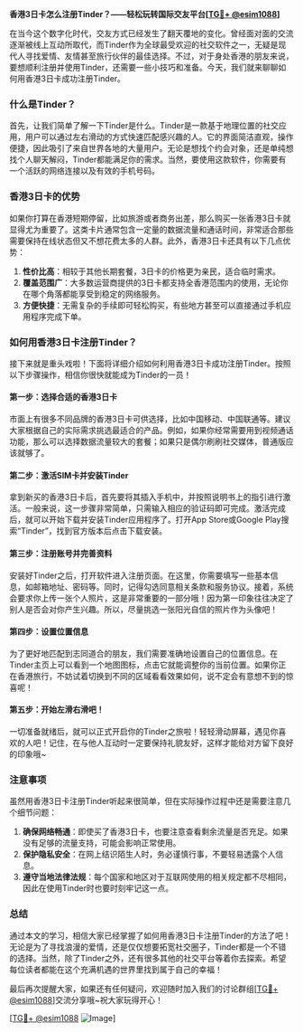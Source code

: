 **香港3日卡怎么注册Tinder？——轻松玩转国际交友平台[[TG💪+ @esim1088](https://t.me/s/esim1088)]**

在当今这个数字化时代，交友方式已经发生了翻天覆地的变化。曾经面对面的交流逐渐被线上互动所取代，而Tinder作为全球最受欢迎的社交软件之一，无疑是现代人寻找爱情、友情甚至旅行伙伴的最佳选择。不过，对于身处香港的朋友来说，要想顺利注册并使用Tinder，还需要一些小技巧和准备。今天，我们就来聊聊如何用香港3日卡成功注册Tinder。

### 什么是Tinder？

首先，让我们简单了解一下Tinder是什么。Tinder是一款基于地理位置的社交应用，用户可以通过左右滑动的方式快速匹配感兴趣的人。它的界面简洁直观，操作便捷，因此吸引了来自世界各地的大量用户。无论是想找个约会对象，还是单纯想找个人聊天解闷，Tinder都能满足你的需求。当然，要使用这款软件，你需要有一个活跃的网络连接以及有效的手机号码。

### 香港3日卡的优势

如果你打算在香港短期停留，比如旅游或者商务出差，那么购买一张香港3日卡就显得尤为重要了。这类卡片通常包含一定量的数据流量和通话时间，非常适合那些需要保持在线状态但又不想花费太多的人群。此外，香港3日卡还具有以下几点优势：

1. **性价比高**：相较于其他长期套餐，3日卡的价格更为亲民，适合临时需求。
2. **覆盖范围广**：大多数运营商提供的3日卡都支持全香港范围内的使用，无论你在哪个角落都能享受到稳定的网络服务。
3. **方便快捷**：无需复杂的手续即可轻松购买，有些地方甚至可以直接通过手机应用程序完成下单。

### 如何用香港3日卡注册Tinder？

接下来就是重头戏啦！下面将详细介绍如何利用香港3日卡成功注册Tinder。按照以下步骤操作，相信你很快就能成为Tinder的一员！

#### 第一步：选择合适的香港3日卡

市面上有很多不同品牌的香港3日卡可供选择，比如中国移动、中国联通等。建议大家根据自己的实际需求挑选最适合的产品。例如，如果你经常需要用到视频通话功能，那么可以选择数据流量较大的套餐；如果只是偶尔刷刷社交媒体，普通版应该就够了。

#### 第二步：激活SIM卡并安装Tinder

拿到新买的香港3日卡后，首先要将其插入手机中，并按照说明书上的指引进行激活。一般来说，这一步骤非常简单，只需输入相应的验证码即可完成。激活完成后，就可以开始下载并安装Tinder应用程序了。打开App Store或Google Play搜索“Tinder”，找到官方版本后点击下载安装。

#### 第三步：注册账号并完善资料

安装好Tinder之后，打开软件进入注册页面。在这里，你需要填写一些基本信息，如邮箱地址、密码等。同时，记得勾选同意相关条款和服务协议。接着，系统会要求你上传一张个人照片，这是非常重要的一部分哦！因为第一印象往往决定了别人是否会对你产生兴趣。所以，尽量挑选一张阳光自信的照片作为头像吧！

#### 第四步：设置位置信息

为了更好地匹配到志同道合的朋友，我们需要准确地设置自己的位置信息。在Tinder主页上可以看到一个地图图标，点击它就能调整你的当前位置。如果你正在香港旅行，不妨试着切换到不同的区域看看效果如何，说不定会有意想不到的惊喜呢！

#### 第五步：开始左滑右滑吧！

一切准备就绪后，就可以正式开启你的Tinder之旅啦！轻轻滑动屏幕，遇见你喜欢的人吧！记住，在与他人互动时一定要保持礼貌友好，这样才能给对方留下良好的印象哦~

### 注意事项

虽然用香港3日卡注册Tinder听起来很简单，但在实际操作过程中还是需要注意几个细节问题：

1. **确保网络畅通**：即使买了香港3日卡，也要注意查看剩余流量是否充足。如果没有足够的流量支持，可能会影响正常使用。
2. **保护隐私安全**：在网上结识陌生人时，务必谨慎行事，不要轻易透露个人信息。
3. **遵守当地法律法规**：每个国家和地区对于互联网使用的相关规定都不尽相同，因此在使用Tinder时也要时刻牢记这一点。

### 总结

通过本文的学习，相信大家已经掌握了如何用香港3日卡注册Tinder的方法了吧！无论是为了寻找浪漫的爱情，还是仅仅想要拓宽社交圈子，Tinder都是一个不错的选择。当然，除了Tinder之外，还有很多其他的社交平台等着你去探索。希望每位读者都能在这个充满机遇的世界里找到属于自己的幸福！

最后再次提醒大家，如果还有任何疑问，欢迎随时加入我们的讨论群组[[TG💪+ @esim1088](https://t.me/s/esim1088)]交流分享哦~祝大家玩得开心！

[[TG💪+ @esim1088](https://t.me/s/esim1088) ![Image](https://i.postimg.cc/4NQfJmqS/Snipaste-2025-05-13-00-14-12.png)]